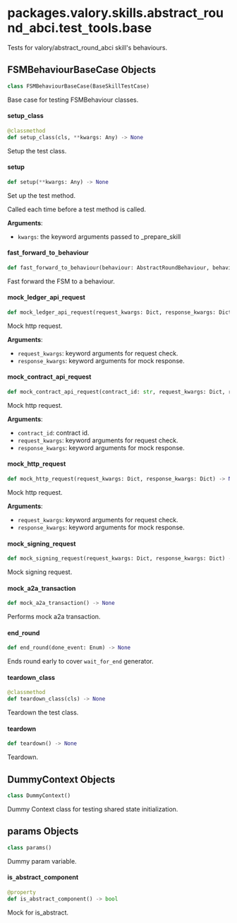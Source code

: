 <a id="packages.valory.skills.abstract_round_abci.test_tools.base"></a>

# packages.valory.skills.abstract`_`round`_`abci.test`_`tools.base

Tests for valory/abstract_round_abci skill's behaviours.

<a id="packages.valory.skills.abstract_round_abci.test_tools.base.FSMBehaviourBaseCase"></a>

## FSMBehaviourBaseCase Objects

```python
class FSMBehaviourBaseCase(BaseSkillTestCase)
```

Base case for testing FSMBehaviour classes.

<a id="packages.valory.skills.abstract_round_abci.test_tools.base.FSMBehaviourBaseCase.setup_class"></a>

#### setup`_`class

```python
@classmethod
def setup_class(cls, **kwargs: Any) -> None
```

Setup the test class.

<a id="packages.valory.skills.abstract_round_abci.test_tools.base.FSMBehaviourBaseCase.setup"></a>

#### setup

```python
def setup(**kwargs: Any) -> None
```

Set up the test method.

Called each time before a test method is called.

**Arguments**:

- `kwargs`: the keyword arguments passed to _prepare_skill

<a id="packages.valory.skills.abstract_round_abci.test_tools.base.FSMBehaviourBaseCase.fast_forward_to_behaviour"></a>

#### fast`_`forward`_`to`_`behaviour

```python
def fast_forward_to_behaviour(behaviour: AbstractRoundBehaviour, behaviour_id: str, synchronized_data: BaseSynchronizedData) -> None
```

Fast forward the FSM to a behaviour.

<a id="packages.valory.skills.abstract_round_abci.test_tools.base.FSMBehaviourBaseCase.mock_ledger_api_request"></a>

#### mock`_`ledger`_`api`_`request

```python
def mock_ledger_api_request(request_kwargs: Dict, response_kwargs: Dict) -> None
```

Mock http request.

**Arguments**:

- `request_kwargs`: keyword arguments for request check.
- `response_kwargs`: keyword arguments for mock response.

<a id="packages.valory.skills.abstract_round_abci.test_tools.base.FSMBehaviourBaseCase.mock_contract_api_request"></a>

#### mock`_`contract`_`api`_`request

```python
def mock_contract_api_request(contract_id: str, request_kwargs: Dict, response_kwargs: Dict) -> None
```

Mock http request.

**Arguments**:

- `contract_id`: contract id.
- `request_kwargs`: keyword arguments for request check.
- `response_kwargs`: keyword arguments for mock response.

<a id="packages.valory.skills.abstract_round_abci.test_tools.base.FSMBehaviourBaseCase.mock_http_request"></a>

#### mock`_`http`_`request

```python
def mock_http_request(request_kwargs: Dict, response_kwargs: Dict) -> None
```

Mock http request.

**Arguments**:

- `request_kwargs`: keyword arguments for request check.
- `response_kwargs`: keyword arguments for mock response.

<a id="packages.valory.skills.abstract_round_abci.test_tools.base.FSMBehaviourBaseCase.mock_signing_request"></a>

#### mock`_`signing`_`request

```python
def mock_signing_request(request_kwargs: Dict, response_kwargs: Dict) -> None
```

Mock signing request.

<a id="packages.valory.skills.abstract_round_abci.test_tools.base.FSMBehaviourBaseCase.mock_a2a_transaction"></a>

#### mock`_`a2a`_`transaction

```python
def mock_a2a_transaction() -> None
```

Performs mock a2a transaction.

<a id="packages.valory.skills.abstract_round_abci.test_tools.base.FSMBehaviourBaseCase.end_round"></a>

#### end`_`round

```python
def end_round(done_event: Enum) -> None
```

Ends round early to cover `wait_for_end` generator.

<a id="packages.valory.skills.abstract_round_abci.test_tools.base.FSMBehaviourBaseCase.teardown_class"></a>

#### teardown`_`class

```python
@classmethod
def teardown_class(cls) -> None
```

Teardown the test class.

<a id="packages.valory.skills.abstract_round_abci.test_tools.base.FSMBehaviourBaseCase.teardown"></a>

#### teardown

```python
def teardown() -> None
```

Teardown.

<a id="packages.valory.skills.abstract_round_abci.test_tools.base.DummyContext"></a>

## DummyContext Objects

```python
class DummyContext()
```

Dummy Context class for testing shared state initialization.

<a id="packages.valory.skills.abstract_round_abci.test_tools.base.DummyContext.params"></a>

## params Objects

```python
class params()
```

Dummy param variable.

<a id="packages.valory.skills.abstract_round_abci.test_tools.base.DummyContext.is_abstract_component"></a>

#### is`_`abstract`_`component

```python
@property
def is_abstract_component() -> bool
```

Mock for is_abstract.

